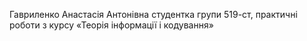 Гавриленко Анастасія Антонівна
студентка групи 519-ст, 
практичні роботи з курсу «Теорія інформації і кодування»